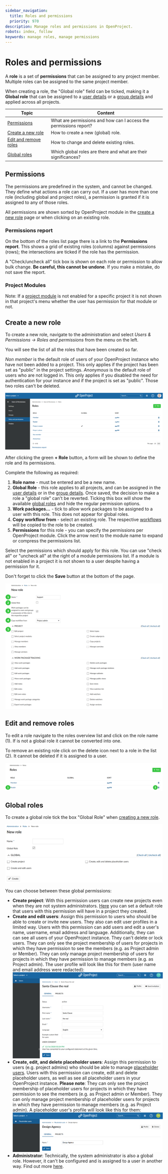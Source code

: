 ```yaml
---
sidebar_navigation:
  title: Roles and permissions
  priority: 970
description: Manage roles and permissions in OpenProject.
robots: index, follow
keywords: manage roles, manage permissions
---
```

# Roles and permissions

A **role** is a set of **permissions** that can be assigned to any project member. Multiple roles can be assigned to the same project member.

When creating a role, the "Global role" field can be ticked, making it a **Global role** that can be assigned to a [user details](../users/#manage-user-settings) or a [group details](../groups/#add-global-roles-to-a-group) and applied across all projects.


| Topic                                           | Content                                                      |
| ----------------------------------------------- | ------------------------------------------------------------ |
| [Permissions](#permissions)                     | What are permissions and how can I access the permissions report? |
| [Create a new role](#create-a-new-role)         | How to create a new (global) role.                           |
| [Edit and remove roles](#edit-and-remove-roles) | How to change and delete existing roles.                     |
| [Global roles](#global-roles)                   | Which global roles are there and what are their significances? |

## Permissions

The permissions are predefined in the system, and cannot be changed. They define what actions a role can carry out. If a user has more than one role (including global and project roles), a permission is granted if it is assigned to any of those roles.

All permissions are shown sorted by OpenProject module in the [create a new role](#create-a-new-role) page or when clicking on an existing role.

### Permissions report

On the bottom of the roles list page there is a link to the **Permissions report**. This shows a grid of existing roles (columns) against permissions (rows); the intersections are ticked if the role has the permission.

A "Check/uncheck all" tick box is shown on each role or permission to allow bulk change. **Be careful, this cannot be undone**. If you make a mistake, do not save the report.

### Project Modules

Note: If a [project module](../../../user-guide/projects/project-settings/modules/) is not enabled for a specific project it is not shown in that project's menu whether the user has permission for that module or not.

## Create a new role

To create a new role, navigate to the administration and select *Users & Permissions -> Roles and permissions* from the menu on the left.

You will see the list of all the roles that have been created so far.

*Non member* is the default role of users of your OpenProject instance who have not been added to a project. This only applies if the project has been set as "public" in the project settings.
*Anonymous* is the default role of users who are not logged in. This only applies if you disabled the need for authentication for your instance and if the project is set as "public".
Those two roles can't be deleted.

![create roles](image-20200211142134472.png)

After clicking the green **+ Role** button, a form will be shown to define the role and its permissions.

Complete the following as required:

1. **Role name** - must be entered and be a new name.
2. **Global Role** - this role applies to all projects, and can be assigned in the [user details](../users/#manage-user-settings) or in the [group details](../groups/#add-global-roles-to-a-group). Once saved, the decision to make a role a "global role" can't be reverted.
   Ticking this box will show the available [global roles](#global-roles) and hide the regular permission options.
3. **Work packages...** - tick to allow work packages to be assigned to a user with this role. This does not appear for global roles.
4. **Copy workflow from** - select an existing role. The respective [workflows](../../manage-work-packages/work-package-workflows) will be copied to the role to be created.
5. **Permissions** for this role - you can specify the permissions per OpenProject module. Click the arrow next to the module name to expand or compress the permissions list.

Select the permissions which should apply for this role. You can use "check all" or "uncheck all" at the right of a module permissions list. If a module is not enabled in a project it is not shown to a user despite having a permission for it.

Don't forget to click the **Save** button at the bottom of the page.

![Sys-admin-create-new-role](Sys-admin-create-new-role.png)

## Edit and remove roles

To edit a role navigate to the roles overview list and click on the role name (1). If is not a global role it cannot be converted into one.

To remove an existing role click on the delete icon next to a role in the list (2). It cannot be deleted if it is assigned to a user.

![Sys-admin-edit-roles](Sys-admin-edit-roles.png)



## Global roles

To create a global role tick the box "Global Role" when [creating a new role](#create-a-new-role).

![global-roles-in-openproject](image-20210308171607279.png)

You can choose between these global permissions:

- **Create project**: With this permission users can create new projects even when they are not system administrators.
  [Here](../../system-settings/project-system-settings/#settings-for-new-projects) you can set a default role that users with this permission will have in a project they created.
- **Create and edit users**: Assign this permission to users who should be able to create or invite new users. They also can edit user profiles in a limited way.
  Users with this permission can add users and edit a user's name, username, email address and language. Additionally, they can can see all users of your OpenProject instance. They can't delete or lock users.
  They can only see the project membership of users for projects in which they have permission to see the members (e.g. as Project admin or Member). They can only manage project membership of users for projects in which they have permission to manage members (e.g. as Project admin).
  The user profile will look like this for them (user name and email address were redacted): ![create-and-edit-users-role](image-20210308180635158.png)
- **Create, edit, and delete placeholder users**: Assign this permission to users (e.g. project admins) who should be able to manage [placeholder users](../placeholder-users).
  Users with this permission can create, edit and delete placeholder users, as well as see all placeholder users in your OpenProject instance.
  **Please note**: They can only see the project membership of placeholder users for projects in which they have permission to see the members (e.g. as Project admin or Member). They can only manage project membership of placeholder users for projects in which they have permission to manage members (e.g. as Project admin).
  A placeholder user's profile will look like this for them: ![create-edit-and-delete-placeholder-users-role](image-20210308192119584.png)
- **Administrator**: Technically, the system administrator is also a global role. However, it can't be configured and is assigned to a user in another way. Find out more [here](../users/#general-settings).
